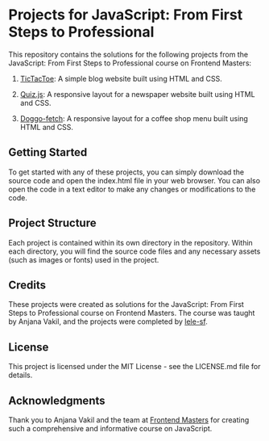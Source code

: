 # Projects for JavaScript: From First Steps to Professional
This repository contains the solutions for the following projects from the JavaScript: From First Steps to Professional course on Frontend Masters:

1. [TicTacToe](https://lele-sf.github.io/intro-web-dev/blog/): A simple blog website built using HTML and CSS.

2. [Quiz.js](https://lele-sf.github.io/intro-web-dev/newspaper-layout/): A responsive layout for a newspaper website built using HTML and CSS.

3. [Doggo-fetch](https://lele-sf.github.io/intro-web-dev/coffee-shop/): A responsive layout for a coffee shop menu built using HTML and CSS.

## Getting Started

To get started with any of these projects, you can simply download the source code and open the index.html file in your web browser. You can also open the code in a text editor to make any changes or modifications to the code.

## Project Structure

Each project is contained within its own directory in the repository. Within each directory, you will find the source code files and any necessary assets (such as images or fonts) used in the project.

## Credits

These projects were created as solutions for the JavaScript: From First Steps to Professional course on Frontend Masters. The course was taught by Anjana Vakil, and the projects were completed by [lele-sf](https://github.com/lele-sf).

## License

This project is licensed under the MIT License - see the LICENSE.md file for details.

## Acknowledgments

Thank you to Anjana Vakil and the team at [Frontend Masters](https://frontendmasters.com/) for creating such a comprehensive and informative course on JavaScript.
